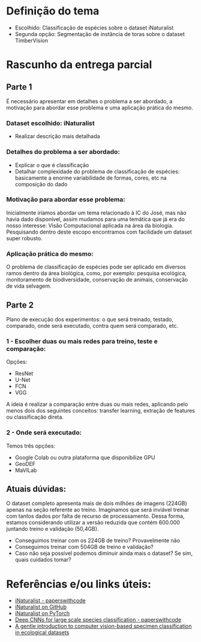 # Definição do tema

- Escolhido: Classificação de espécies sobre o dataset iNaturalist
- Segunda opção: Segmentação de instância de toras sobre o dataset TimberVision 

# Rascunho da entrega parcial

## Parte 1

É necessário apresentar em detalhes o problema a ser abordado, a motivação para abordar esse problema e uma aplicação prática do mesmo.

### Dataset escolhido: iNaturalist
- Realizar descrição mais detalhada

### Detalhes do problema a ser abordado:
- Explicar o que é classificação
- Detalhar complexidade do problema de classificação de espécies: basicamente a enorme variabilidade de formas, cores, etc na composição do dado

### Motivação para abordar esse problema:

Inicialmente iríamos abordar um tema relacionado à IC do José, mas não havia dado disponível, assim mudamos para uma temática que já era do nosso interesse:
Visão Computacional aplicada na área da biologia. Pesquisando dentro deste escopo encontramos com facilidade um dataset super robusto.

### Aplicação prática do mesmo:

O problema de classificação de espécies pode ser aplicado em diversos ramos dentro da área biológica, como, por exemplo: pesquisa ecológica,
monitoramento de biodiversidade, conservação de animais, conservação de vida selvagem.

## Parte 2

Plano de execução dos experimentos: o que será treinado, testado, comparado, onde será executado, contra quem será comparado, etc.

### 1 - Escolher duas ou mais redes para treino, teste e comparação:

Opções:
  - ResNet
  - U-Net
  - FCN
  - VGG

A ideia é realizar a comparação entre duas ou mais redes, aplicando pelo menos dois dos seguintes conceitos: transfer learning, extração de features ou
classificação direta.

### 2 - Onde será executado:

Temos três opções:
  - Google Colab ou outra plataforma que disponibilize GPU
  - GeoDEF
  - MaVILab

## Atuais dúvidas:
O dataset completo apresenta mais de dois milhões de imagens (224GB) apenas na seção referente ao treino. Imaginamos que será inviável treinar com tantos dados por
falta de recurso de processamento. Dessa forma, estamos considerando utilizar a versão reduzida que contém 600.000 juntando treino e validação (50,4GB).

- Conseguimos treinar com os 224GB de treino? Provavelmente não
- Conseguimos treinar com 504GB de treino e validação?
- Caso não seja possível podemos diminuir ainda mais o dataset? Se sim, quais cuidados tomar?

# Referências e/ou links úteis:
- [iNaturalist - paperswithcode](https://paperswithcode.com/paper/the-inaturalist-species-classification-and)
- [iNaturalist on GitHub](https://github.com/visipedia/inat_comp/tree/master/2021)
- [iNaturalist on PyTorch](https://pytorch.org/vision/stable/generated/torchvision.datasets.INaturalist.html)
- [Deep CNNs for large scale species classification - paperswithcode](https://paperswithcode.com/paper/deep-cnns-for-large-scale-species)
- [A gentle introduction to computer vision-based specimen classification in ecological datasets](https://besjournals.onlinelibrary.wiley.com/doi/full/10.1111/1365-2656.14042)
